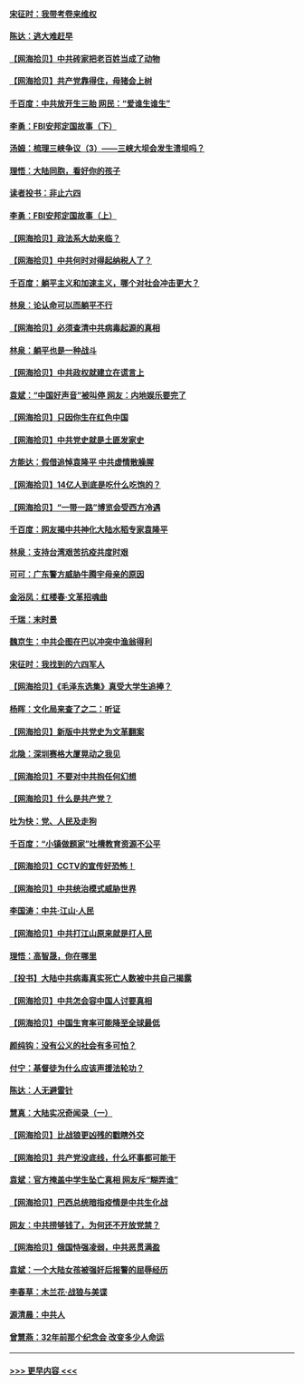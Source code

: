 #### [宋征时：我带考卷来维权](../pages/nsc993/n12994088.md?t=06032351) 
#### [陈达：逃大难赶早](../pages/nsc993/n12993569.md?t=06032351) 
#### [【网海拾贝】中共砖家把老百姓当成了动物](../pages/nsc993/n12993483.md?t=06032351) 
#### [【网海拾贝】共产党靠得住，母猪会上树](../pages/nsc993/n12990730.md?t=06032351) 
#### [千百度：中共放开生三胎 网民：“爱谁生谁生”](../pages/nsc993/n12990644.md?t=06032351) 
#### [李勇：FBI安邦定国故事（下）](../pages/nsc993/n12987854.md?t=06032351) 
#### [汤姆：梳理三峡争议（3）——三峡大坝会发生溃坝吗？](../pages/nsc993/n12989806.md?t=06032351) 
#### [理悟：大陆同胞，看好你的孩子](../pages/nsc993/n12989778.md?t=06032351) 
#### [读者投书：非止六四](../pages/nsc993/n12989673.md?t=06032351) 
#### [李勇：FBI安邦定国故事（上）](../pages/nsc993/n12987749.md?t=06032351) 
#### [【网海拾贝】政法系大劫来临？](../pages/nsc993/n12987596.md?t=06032351) 
#### [【网海拾贝】中共何时对得起纳税人了？](../pages/nsc993/n12985578.md?t=06032351) 
#### [千百度：躺平主义和加速主义，哪个对社会冲击更大？](../pages/nsc993/n12985512.md?t=06032351) 
#### [林泉：论认命可以而躺平不行](../pages/nsc993/n12985505.md?t=06032351) 
#### [【网海拾贝】必须查清中共病毒起源的真相](../pages/nsc993/n12984276.md?t=06032351) 
#### [林泉：躺平也是一种战斗](../pages/nsc993/n12984194.md?t=06032351) 
#### [【网海拾贝】中共政权就建立在谎言上](../pages/nsc993/n12981880.md?t=06032351) 
#### [袁斌：“中国好声音”被叫停 网友：内地娱乐要完了](../pages/nsc993/n12981826.md?t=06032351) 
#### [【网海拾贝】只因你生在红色中国](../pages/nsc993/n12979096.md?t=06032351) 
#### [【网海拾贝】中共党史就是土匪发家史](../pages/nsc993/n12976478.md?t=06032351) 
#### [方能达：假借追悼袁隆平 中共虚情散臊腥](../pages/nsc993/n12976396.md?t=06032351) 
#### [【网海拾贝】14亿人到底是吃什么吃饱的？](../pages/nsc993/n12974125.md?t=06032351) 
#### [【网海拾贝】“一带一路”博览会受西方冷遇](../pages/nsc993/n12971787.md?t=06032351) 
#### [千百度：网友揭中共神化大陆水稻专家袁隆平](../pages/nsc993/n12971733.md?t=06032351) 
#### [林泉：支持台湾艰苦抗疫共度时艰](../pages/nsc993/n12971350.md?t=06032351) 
#### [可可：广东警方威胁牛腾宇母亲的原因](../pages/nsc993/n12971100.md?t=06032351) 
#### [金浴凤：红楼春·文革招魂曲](../pages/nsc993/n12970354.md?t=06032351) 
#### [千瑞：末时景](../pages/nsc993/n12970337.md?t=06032351) 
#### [魏京生：中共企图在巴以冲突中渔翁得利](../pages/nsc993/n12970286.md?t=06032351) 
#### [宋征时：我找到的六四军人](../pages/nsc993/n12970213.md?t=06032351) 
#### [【网海拾贝】《毛泽东选集》真受大学生追捧？](../pages/nsc993/n12968779.md?t=06032351) 
#### [杨晖：文化局来查了之二：听证](../pages/nsc993/n12966528.md?t=06032351) 
#### [【网海拾贝】新版中共党史为文革翻案](../pages/nsc993/n12967526.md?t=06032351) 
#### [北隐：深圳赛格大厦晃动之我见](../pages/nsc993/n12967393.md?t=06032351) 
#### [【网海拾贝】不要对中共抱任何幻想](../pages/nsc993/n12965222.md?t=06032351) 
#### [【网海拾贝】什么是共产党？](../pages/nsc993/n12962781.md?t=06032351) 
#### [吐为快：党、人民及走狗](../pages/nsc993/n12962747.md?t=06032351) 
#### [千百度：“小镇做题家”吐槽教育资源不公平](../pages/nsc993/n12962705.md?t=06032351) 
#### [【网海拾贝】CCTV的宣传好恐怖！](../pages/nsc993/n12959984.md?t=06032351) 
#### [【网海拾贝】中共统治模式威胁世界](../pages/nsc993/n12957622.md?t=06032351) 
#### [李国涛：中共‧江山‧人民](../pages/nsc993/n12957502.md?t=06032351) 
#### [【网海拾贝】中共打江山原来就是打人民](../pages/nsc993/n12954345.md?t=06032351) 
#### [理悟：高智晟，你在哪里](../pages/nsc993/n12953115.md?t=06032351) 
#### [【投书】大陆中共病毒真实死亡人数被中共自己揭露](../pages/nsc993/n12953050.md?t=06032351) 
#### [【网海拾贝】中共怎会容中国人讨要真相](../pages/nsc993/n12952161.md?t=06032351) 
#### [【网海拾贝】中国生育率可能降至全球最低](../pages/nsc993/n12948793.md?t=06032351) 
#### [颜纯钩：没有公义的社会有多可怕？](../pages/nsc993/n12947626.md?t=06032351) 
#### [付宁：基督徒为什么应该声援法轮功？](../pages/nsc993/n12947233.md?t=06032351) 
#### [陈达：人无避雷针](../pages/nsc993/n12947098.md?t=06032351) 
#### [慧真：大陆实况奇闻录（一）](../pages/nsc993/n12945811.md?t=06032351) 
#### [【网海拾贝】比战狼更凶残的戳瞎外交](../pages/nsc993/n12945717.md?t=06032351) 
#### [【网海拾贝】共产党没底线，什么坏事都可能干](../pages/nsc993/n12942090.md?t=06032351) 
#### [袁斌：官方掩盖中学生坠亡真相 网友斥“糊弄谁”](../pages/nsc993/n12942029.md?t=06032351) 
#### [【网海拾贝】巴西总统暗指疫情是中共生化战](../pages/nsc993/n12938999.md?t=06032351) 
#### [网友：中共捞够钱了，为何还不开放党禁？](../pages/nsc993/n12938952.md?t=06032351) 
#### [【网海拾贝】俄国恃强凌弱，中共恶贯满盈](../pages/nsc993/n12936626.md?t=06032351) 
#### [袁斌：一个大陆女孩被强奸后报警的屈辱经历](../pages/nsc993/n12936547.md?t=06032351) 
#### [李春草：木兰花·战狼与美谍](../pages/nsc993/n12935995.md?t=06032351) 
#### [源清晨：中共人](../pages/nsc993/n12935589.md?t=06032351) 
#### [曾慧燕：32年前那个纪念会 改变多少人命运](../pages/nsc993/n12934233.md?t=06032351) 

----
#### [ >>> 更早内容 <<< ](../indexes/nsc993-earlier.md)
